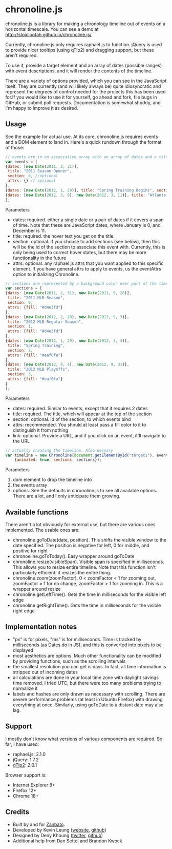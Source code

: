 chronoline.js
=============

chronoline.js is a library for making a chronology timeline out of events on a horizontal timescale. You can see a demo at http://stoicloofah.github.io/chronoline.js/

Currently, chronoline.js only requires raphael.js to function. jQuery is used to provide nicer tooltips (using qTip2) and dragging support, but these aren't required.

To use it, provide a target element and an array of dates (possible ranges) with event descriptions, and it will render the contents of the timeline.

There are a variety of options provided, which you can see in the JavaScript itself. They are currently (and will likely always be) quite idiosyncratic and represent the degrees of control needed for the projects this has been used for.If you would like to use it for yourself, go ahead and fork, file bugs in GitHub, or submit pull requests. Documentation is somewhat shoddy, and I'm happy to improve it as desired.

Usage
-----
See the example for actual use. At its core, chronoline.js requires events and a DOM element to land in. Here's a quick rundown through the format of those:
```javascript
// events are in an associative array with an array of dates and a title that are the actual dots and bars in the timeline
var events = [
{dates: [new Date(2011, 2, 31)],
 title: "2011 Season Opener",
 section: 0, //optional
 attrs: {} // optional
},
{dates: [new Date(2012, 1, 29)], title: "Spring Training Begins", section: 2},
{dates: [new Date(2012, 3, 9), new Date(2012, 3, 11)], title: "Atlanta Braves @ Houston Astros", section: 1}
];
```

Parameters
* dates: required. either a single date or a pair of dates if it covers a span of time. Note that these are JavaScript dates, where January is 0, and December is 11.
* title: required. the hover text you get on the title.
* section: optional. If you choose to add sections (see below), then this will be the id of the section to associate this event with. Currently, this is only being used to correct hover states, but there may be more functionality in the future
* attrs: optional. any raphael.js attrs that you want applied to this specific element. If you have general attrs to apply to events, us the eventAttrs option to initializing Chronoline.

```javascript
// sections are represented by a background color over part of the timeline. They are optional
var sections = [
{dates: [new Date(2011, 2, 31), new Date(2011, 9, 28)],
 title: "2011 MLB Season",
 section: 0,
 attrs: {fill: "#d4e3fd"}
},
{dates: [new Date(2012, 2, 28), new Date(2012, 9, 3)],
 title: "2012 MLB Regular Season",
 section: 1,
 attrs: {fill: "#d4e3fd"}
},
{dates: [new Date(2012, 1, 29), new Date(2012, 3, 4)],
 title: "Spring Training",
 section: 2,
 attrs: {fill: "#eaf0fa"}
},
{dates: [new Date(2012, 9, 4), new Date(2012, 9, 31)],
 title: "2012 MLB Playoffs",
 section: 3,
 attrs: {fill: "#eaf0fa"}
}
];
```

Parameters
* dates: required. Similar to events, except that it requires 2 dates
* title: required. The title, which will appear at the top of the section
* section: optional. id of the section, to which events bind
* attrs: recommended. You should at least pass a fill color to it to distinguish it from nothing
* link: optional. Provide a URL, and if you click on an event, it'll navigate to the URL

```javascript
// actually creating the timeline. Also nessary
var timeline = new Chronoline(document.getElementById("target1"), events,
    {animated: true, sections: sections});
```

Parameters
1. dom element to drop the timeline into
2. the events array
3. options. See the defaults in chronoline.js to see all available options. There are a lot, and I only anticipate them growing.

Available functions
-------------------
There aren't a lot obviously for external use, but there are various ones implemented. The usable ones are:
* chronoline.goToDate(date, position). This shifts the visible window to the date specified. The position is negative for left, 0 for middle, and positive for right
* chronoeline.goToToday(). Easy wrapper around goToDate
* chronoline.resize(visibleSpan). Visible span is specified in milliseconds. This allows you to resize entire timeline. Note that this function isn't particularly efficient: it resizes the entire thing.
* chronoline.zoom(zoomFactor). 0 < zoomFactor < 1 for zooming out, zoomFactor = 1 for no change, zoomFactor > 1 for zooming in. This is a wrapper around resize
* chronoline.getLeftTime(). Gets the time in milliseconds for the visible left edge
* chronoline.getRightTime(). Gets the time in milliseconds for the visible right edge

Implementation notes
--------------------
* "px" is for pixels, "ms" is for milliseconds. Time is tracked by milliseconds (as Dates do in JS), and this is converted into pixels to be displayed
* most aesthetics are options. Much other functionality can be modified by providing functions, such as the scrolling intervals
* the smallest resolution you can get is days. In fact, all time information is stripped out of incoming dates
* all calculations are done in your local time zone with daylight savings time removed. I tried UTC, but there were too many problems trying to normalize it
* labels and hashes are only drawn as necessary with scrolling. There are severe performance problems (at least in Ubuntu Firefox) with drawing everything at once. Similarly, using goToDate to a distant date may also lag.

Support
-------
I mostly don't know what versions of various components are required. So far, I have used:
* raphael.js: 2.1.0
* jQuery: 1.7.2
* [qTip2](http://qtip2.com/): 2.0.1

Browser support is:
* Internet Explorer 8+
* Firefox 12+
* Chrome 18+

Credits
-------
* Built by and for [Zanbato](https://www.zanbato.com).
* Developed by Kevin Leung ([website](http://kevinleung.com), [github](https://github.com/StoicLoofah))
* Designed by Deny Khoung ([twitter](http://twitter.com/#!/denykhoung), [github](https://github.com/denyk))
* Additional help from Dan Settel and Brandon Kwock
